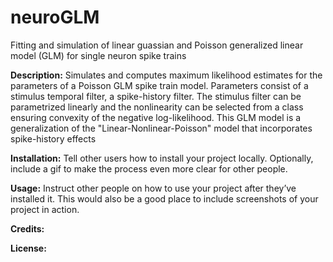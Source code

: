 # neuroGLM
Fitting and simulation of linear guassian and Poisson generalized linear model (GLM) for single neuron spike trains

**Description:**
Simulates and computes maximum likelihood estimates for the parameters of a Poisson GLM spike train model. 
Parameters consist of a stimulus temporal filter, a spike-history filter. The stimulus filter can be parametrized linearly and the nonlinearity can be selected from a class ensuring convexity of the negative log-likelihood.  This GLM model is a generalization of the "Linear-Nonlinear-Poisson" model that incorporates spike-history effects

**Installation:**
Tell other users how to install your project locally. Optionally, include a gif to make the process even more clear for other people.

**Usage:**
Instruct other people on how to use your project after they’ve installed it. This would also be a good place to include screenshots of your project in action.

**Credits:**

**License:**








